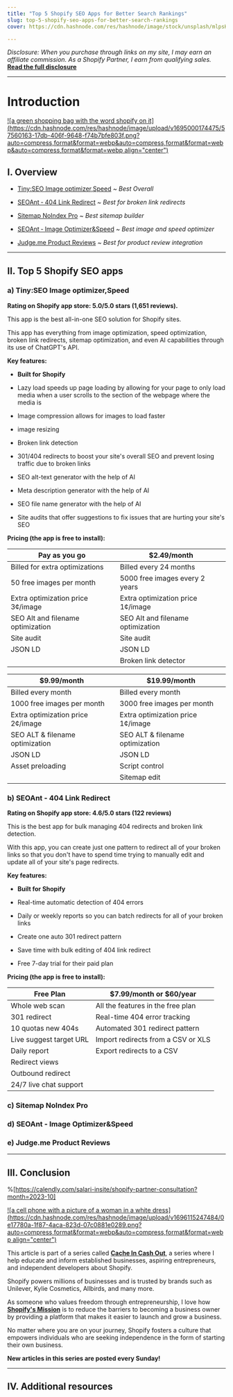 ```yaml
---
title: "Top 5 Shopify SEO Apps for Better Search Rankings"
slug: top-5-shopify-seo-apps-for-better-search-rankings
cover: https://cdn.hashnode.com/res/hashnode/image/stock/unsplash/mlpsHpUUCHY/upload/6fe5a26a6a7a987e01fc0a1c5a504d1f.jpeg

---
```


*Disclosure: When you purchase through links on my site, I may earn an affiliate commission. As a Shopify Partner, I earn from qualifying sales.* [**Read the full disclosure**](https://scrappedscript.com/disclaimers)

---

# Introduction

[![a green shopping bag with the word shopify on it](https://cdn.hashnode.com/res/hashnode/image/upload/v1695000174475/57560163-17db-406f-9648-f74b7bfe803f.png?auto=compress,format&format=webp&auto=compress,format&format=webp&auto=compress,format&format=webp align="center")](https://shopify.pxf.io/c/4786087/1101159/13624)

## I. Overview

* [Tiny:SEO Image optimizer,Speed](http://shopify.pxf.io/k0bvax) *~ Best Overall*
    
* [SEOAnt ‑ 404 Link Redirect](http://shopify.pxf.io/Y9oYqK) *~ Best for broken link redirects*
    
* [Sitemap NoIndex Pro](http://shopify.pxf.io/VmVKbJ) *~ Best sitemap builder*
    
* [SEOAnt ‑ Image Optimizer&Speed](https://apps.shopify.com/page-speed-boost?surface_detail=marketing-and-conversion-search-engine-optimization-speed-optimization&surface_inter_position=1&surface_intra_position=6&surface_type=category&surface_version=redesign) *~ Best image and speed optimizer*
    
* [Judge.me Product Reviews](http://shopify.pxf.io/NkPJ6P) *~ Best for product review integration*
    

---

## II. Top 5 Shopify SEO apps

### a) Tiny:SEO Image optimizer,Speed

**Rating on Shopify app store: 5.0/5.0 stars (1,651 reviews).**

This app is the best all-in-one SEO solution for Shopify sites.

This app has everything from image optimization, speed optimization, broken link redirects, sitemap optimization, and even AI capabilities through its use of ChatGPT's API.

**Key features:**

* **Built for Shopify**
    
* Lazy load speeds up page loading by allowing for your page to only load media when a user scrolls to the section of the webpage where the media is
    
* Image compression allows for images to load faster
    
* image resizing
    
* Broken link detection
    
* 301/404 redirects to boost your site's overall SEO and prevent losing traffic due to broken links
    
* SEO alt-text generator with the help of AI
    
* Meta description generator with the help of AI
    
* SEO file name generator with the help of AI
    
* Site audits that offer suggestions to fix issues that are hurting your site's SEO
    

**Pricing (the app is free to install):**

| Pay as you go | $2.49/month |
| --- | --- |
| Billed for extra optimizations | Billed every 24 months |
| 50 free images per month | 5000 free images every 2 years |
| Extra optimization price 3¢/image | Extra optimization price 1¢/image |
| SEO Alt and filename optimization | SEO Alt and filename optimization |
| Site audit | Site audit |
| JSON LD | JSON LD |
|  | Broken link detector |

| $9.99/month | $19.99/month |
| --- | --- |
| Billed every month | Billed every month |
| 1000 free images per month | 3000 free images per month |
| Extra optimization price 2¢/image | Extra optimization price 1¢/image |
| SEO ALT & filename optimization | SEO ALT & filename optimization |
| JSON LD | JSON LD |
| Asset preloading | Script control |
|  | Sitemap edit |

### b) SEOAnt - 404 Link Redirect

**Rating on Shopify app store: 4.6/5.0 stars (122 reviews)**

This is the best app for bulk managing 404 redirects and broken link detection.

With this app, you can create just one pattern to redirect all of your broken links so that you don't have to spend time trying to manually edit and update all of your site's page redirects.

**Key features:**

* **Built for Shopify**
    
* Real-time automatic detection of 404 errors
    
* Daily or weekly reports so you can batch redirects for all of your broken links
    
* Create one auto 301 redirect pattern
    
* Save time with bulk editing of 404 link redirect
    
* Free 7-day trial for their paid plan
    

**Pricing (the app is free to install):**

| Free Plan | $7.99/month or $60/year |
| --- | --- |
| Whole web scan | All the features in the free plan |
| 301 redirect | Real-time 404 error tracking |
| 10 quotas new 404s | Automated 301 redirect pattern |
| Live suggest target URL | Import redirects from a CSV or XLS |
| Daily report | Export redirects to a CSV |
| Redirect views |  |
| Outbound redirect |  |
| 24/7 live chat support |  |

### c) Sitemap NoIndex Pro

### d) SEOAnt - Image Optimizer&Speed

### e) Judge.me Product Reviews

---

## III. Conclusion

%[https://calendly.com/salari-insite/shopify-partner-consultation?month=2023-10] 

[![a cell phone with a picture of a woman in a white dress](https://cdn.hashnode.com/res/hashnode/image/upload/v1696115247484/0e17780a-1f87-4aca-823d-07c0881e0289.png?auto=compress,format&format=webp&auto=compress,format&format=webp align="center")](https://shopify.pxf.io/c/4786087/1101159/13624)

This article is part of a series called [**Cache In Cash Out**](https://scrappedscript.com/series/cache-in-cash-out), a series where I help educate and inform established businesses, aspiring entrepreneurs, and independent developers about Shopify.

Shopify powers millions of businesses and is trusted by brands such as Unilever, Kylie Cosmetics, Allbirds, and many more.

As someone who values freedom through entrepreneurship, I love how [**Shopify's Mission**](http://shopify.pxf.io/5g1zrD) is to reduce the barriers to becoming a business owner by providing a platform that makes it easier to launch and grow a business.

No matter where you are on your journey, Shopify fosters a culture that empowers individuals who are seeking independence in the form of starting their own business.

**New articles in this series are posted every Sunday!**

---

## IV. Additional resources